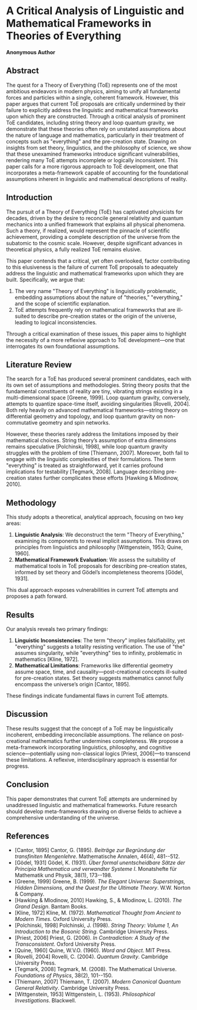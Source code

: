 # A Critical Analysis of Linguistic and Mathematical Frameworks in Theories of Everything

**Anonymous Author**

## Abstract

The quest for a Theory of Everything (ToE) represents one of the most ambitious endeavors in modern physics, aiming to unify all fundamental forces and particles within a single, coherent framework. However, this paper argues that current ToE proposals are critically undermined by their failure to explicitly address the linguistic and mathematical frameworks upon which they are constructed. Through a critical analysis of prominent ToE candidates, including string theory and loop quantum gravity, we demonstrate that these theories often rely on unstated assumptions about the nature of language and mathematics, particularly in their treatment of concepts such as "everything" and the pre-creation state. Drawing on insights from set theory, linguistics, and the philosophy of science, we show that these unexamined frameworks introduce significant vulnerabilities, rendering many ToE attempts incomplete or logically inconsistent. This paper calls for a more rigorous approach to ToE development, one that incorporates a meta-framework capable of accounting for the foundational assumptions inherent in linguistic and mathematical descriptions of reality.

## Introduction

The pursuit of a Theory of Everything (ToE) has captivated physicists for decades, driven by the desire to reconcile general relativity and quantum mechanics into a unified framework that explains all physical phenomena. Such a theory, if realized, would represent the pinnacle of scientific achievement, providing a complete description of the universe from the subatomic to the cosmic scale. However, despite significant advances in theoretical physics, a fully realized ToE remains elusive.

This paper contends that a critical, yet often overlooked, factor contributing to this elusiveness is the failure of current ToE proposals to adequately address the linguistic and mathematical frameworks upon which they are built. Specifically, we argue that:

1. The very name "Theory of Everything" is linguistically problematic, embedding assumptions about the nature of "theories," "everything," and the scope of scientific explanation.
2. ToE attempts frequently rely on mathematical frameworks that are ill-suited to describe pre-creation states or the origin of the universe, leading to logical inconsistencies.

Through a critical examination of these issues, this paper aims to highlight the necessity of a more reflexive approach to ToE development—one that interrogates its own foundational assumptions.

## Literature Review

The search for a ToE has produced several prominent candidates, each with its own set of assumptions and methodologies. String theory posits that the fundamental constituents of reality are tiny, vibrating strings existing in a multi-dimensional space [Greene, 1999]. Loop quantum gravity, conversely, attempts to quantize space-time itself, avoiding singularities [Rovelli, 2004]. Both rely heavily on advanced mathematical frameworks—string theory on differential geometry and topology, and loop quantum gravity on non-commutative geometry and spin networks.

However, these theories rarely address the limitations imposed by their mathematical choices. String theory’s assumption of extra dimensions remains speculative [Polchinski, 1998], while loop quantum gravity struggles with the problem of time [Thiemann, 2007]. Moreover, both fail to engage with the linguistic complexities of their formulations. The term "everything" is treated as straightforward, yet it carries profound implications for testability [Tegmark, 2008]. Language describing pre-creation states further complicates these efforts [Hawking & Mlodinow, 2010].

## Methodology

This study adopts a theoretical, analytical approach, focusing on two key areas:

1. **Linguistic Analysis**: We deconstruct the term "Theory of Everything," examining its components to reveal implicit assumptions. This draws on principles from linguistics and philosophy [Wittgenstein, 1953; Quine, 1960].
2. **Mathematical Framework Evaluation**: We assess the suitability of mathematical tools in ToE proposals for describing pre-creation states, informed by set theory and Gödel’s incompleteness theorems [Gödel, 1931].

This dual approach exposes vulnerabilities in current ToE attempts and proposes a path forward.

## Results

Our analysis reveals two primary findings:

1. **Linguistic Inconsistencies**: The term "theory" implies falsifiability, yet "everything" suggests a totality resisting verification. The use of "the" assumes singularity, while "everything" ties to infinity, problematic in mathematics [Kline, 1972].
2. **Mathematical Limitations**: Frameworks like differential geometry assume space, time, and causality—post-creational concepts ill-suited for pre-creation states. Set theory suggests mathematics cannot fully encompass the universe’s origin [Cantor, 1895].

These findings indicate fundamental flaws in current ToE attempts.

## Discussion

These results suggest that the concept of a ToE may be linguistically incoherent, embedding irreconcilable assumptions. The reliance on post-creational mathematics further undermines completeness. We propose a meta-framework incorporating linguistics, philosophy, and cognitive science—potentially using non-classical logics [Priest, 2006]—to transcend these limitations. A reflexive, interdisciplinary approach is essential for progress.

## Conclusion

This paper demonstrates that current ToE attempts are undermined by unaddressed linguistic and mathematical frameworks. Future research should develop meta-frameworks drawing on diverse fields to achieve a comprehensive understanding of the universe.

## References

- [Cantor, 1895] Cantor, G. (1895). *Beiträge zur Begründung der transfiniten Mengenlehre*. Mathematische Annalen, 46(4), 481--512.
- [Gödel, 1931] Gödel, K. (1931). *Über formal unentscheidbare Sätze der Principia Mathematica und verwandter Systeme I*. Monatshefte für Mathematik und Physik, 38(1), 173--198.
- [Greene, 1999] Greene, B. (1999). *The Elegant Universe: Superstrings, Hidden Dimensions, and the Quest for the Ultimate Theory*. W.W. Norton & Company.
- [Hawking & Mlodinow, 2010] Hawking, S., & Mlodinow, L. (2010). *The Grand Design*. Bantam Books.
- [Kline, 1972] Kline, M. (1972). *Mathematical Thought from Ancient to Modern Times*. Oxford University Press.
- [Polchinski, 1998] Polchinski, J. (1998). *String Theory: Volume 1, An Introduction to the Bosonic String*. Cambridge University Press.
- [Priest, 2006] Priest, G. (2006). *In Contradiction: A Study of the Transconsistent*. Oxford University Press.
- [Quine, 1960] Quine, W.V.O. (1960). *Word and Object*. MIT Press.
- [Rovelli, 2004] Rovelli, C. (2004). *Quantum Gravity*. Cambridge University Press.
- [Tegmark, 2008] Tegmark, M. (2008). The Mathematical Universe. *Foundations of Physics*, 38(2), 101--150.
- [Thiemann, 2007] Thiemann, T. (2007). *Modern Canonical Quantum General Relativity*. Cambridge University Press.
- [Wittgenstein, 1953] Wittgenstein, L. (1953). *Philosophical Investigations*. Blackwell.